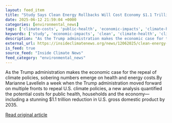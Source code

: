 ```yaml
---
layout: feed_item
title: "Study Says Clean Energy Rollbacks Will Cost Economy $1.1 Trillion by 2035"
date: 2025-06-12 21:59:04 +0000
categories: [environmental_news]
tags: ['climate-costs', 'public-health', 'economic-impacts', 'climate-health']
keywords: ['study', 'economic-impacts', 'clean', 'climate-health', 'climate-costs', 'public-health', 'says']
description: "As the Trump administration makes the economic case for the repeal of climate policies, sobering numbers emerge on health and energy costs"
external_url: https://insideclimatenews.org/news/12062025/clean-energy-rollbacks-will-cost-trillion-by-2035/
is_feed: true
source_feed: "Inside Climate News"
feed_category: "environmental_news"
---
```


As the Trump administration makes the economic case for the repeal of climate policies, sobering numbers emerge on health and energy costs.By Marianne LavelleIn a week when the Trump administration moved forward on multiple fronts to repeal U.S. climate policies, a new analysis quantified the potential costs for public health, households and the economy—including a stunning $1.1 trillion reduction in U.S. gross domestic product by 2035.

[Read original article](https://insideclimatenews.org/news/12062025/clean-energy-rollbacks-will-cost-trillion-by-2035/)
